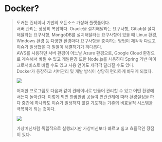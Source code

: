 # Docker?
> 도커는 컨테이너 기반의 오픈소스 가상화 플랫폼이다.   
> 서버 관리는 상당히 복잡하다. Oracle을 설치해달라는 요구사항, Gitlab을 설치해달라는 요구사항, MongoDB를 설치해달라는 요구사항이 있을 때 Linux 환경, Windows 환경 등 다양한 환경마다 요구사항을 충족하는 방법이 제각각 다르고 이슈가 발생했을 때 일일이 해결하기가 까다롭다.    
> AWS를 사용하던 서버 환경이 어느날 Azure 환경으로, Google Cloud 환경으로 계속해서 바뀔 수 있고 개발환경 또한 Node.js를 사용하다 Spring 기반 마이크로서비스로 바뀔 수도 있고 사용 언어도 제각각 달라질 수도 있다.   
> Docker가 등장하고 서버관리 및 개발 방식이 상당히 편리하게 바뀌게 되었다.
>   
> <img src="https://user-images.githubusercontent.com/60968342/130901677-fc3775c9-f4d4-489b-a304-7dfb22e4e2ce.png">
> 
> 어떠한 프로그램도 다음과 같이 컨테이너로 만들어 관리할 수 있고 어떤 환경에서든지 돌아간다. 이렇게 되면 한땀한땀 공들여 연관관계에 따라 환경설정을 하다 중간에 하나라도 이슈가 발생하지 않길 기도하는 기존의 비효율적 시스템을 극복하게 되는 것이다.   
>
> <img src="https://user-images.githubusercontent.com/60968342/130901682-c9add2c6-a0e9-4777-9e6a-8d25b94b9a19.png">
> 
> 가상머신처럼 독립적으로 실행되지만 가상머신보다 빠르고 쉽고 효율적인 장점이 있다.